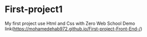 # First-project1
My first project use Html and Css with Zero Web School
Demo link(https://mohamedehab972.github.io/First-project-Front-End-/)
